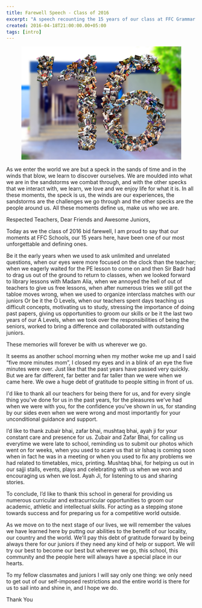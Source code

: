 ```yaml
---
title: Farewell Speech - Class of 2016
excerpt: "A speech recounting the 15 years of our class at FFC Grammar School Mirpur Mathelo and thanking those who made it special."
created: 2016-04-18T21:00:00.00+05:00
tags: [intro]
---
```


<figure class="small">
	<a href="/"><img src="/images/Class of 2016.jpg"></a>
</figure>

As we enter the world we are but a speck in the sands of time and in the winds that blow, we learn to discover ourselves. We are moulded into what we are in the sandstorms we combat through, and with the other specks that we interact with, we learn, we love and we enjoy life for what it is. In all these moments, the speck is us, the winds are our experiences, the sandstorms are the challenges we go through and the other specks are the people around us.
All these moments define us, make us who we are.


Respected Teachers, Dear Friends and Awesome Juniors,


Today as we the class of 2016 bid farewell, I am proud to say that our moments at FFC Schools, our 15 years here, have been one of our most unforgettable and defining ones.


Be it the early years when we used to ask unlimited and unrelated questions, when our eyes were more focused on the clock than the teacher; when we eagerly waited for the PE lesson to come on and then Sir Badr had to drag us out of the ground to return to classes, when we looked forward to library lessons with Madam Alia, when we annoyed the hell of out of teachers to give us free lessons, when after numerous tries we still got the tabloe moves wrong, when we used to organize interclass matches with our juniors Or be it the O Levels, when our teachers spent days teaching us difficult concepts, motivating us to study, stressing the importance of doing past papers, giving us opportunities to groom our skills or be it the last two years of our A Levels, when we took over the responsibilities of being the seniors, worked to bring a difference and collaborated with outstanding juniors.


These memories will forever be with us wherever we go.


It seems as another school morning when my mother woke me up and I said “five more minutes mom”, I closed my eyes and in a blink of an eye the five minutes were over. Just like that the past years have passed very quickly. But we are far different, far better and far taller than we were when we came here. We owe a huge debt of gratitude to people sitting in front of us.


I'd like to thank all our teachers for being there for us, and for every single thing you've done for us in the past years, for the pleasures we've had when we were with you, for the confidence you've shown in us, for standing by our sides even when we were wrong and most importantly for your unconditional guidance and support.


I’d like to thank zubair bhai, zafar bhai, mushtaq bhai, ayah ji for your constant care and presence for us. Zubair and Zafar Bhai, for calling us everytime we were late to school, reminding us to submit our photos which went on for weeks, when you used to scare us that sir Ishaq is coming soon when in fact he was in a meeting or when you used to fix any problems we had related to timetables, mics, printing. Mushtaq bhai, for helping us out in our sajji stalls, events, plays and celebrating with us when we won and encouraging us when we lost. Ayah Ji, for listening to us and sharing stories.

To conclude, I’d like to thank this school in general for providing us numerous curricular and extracurricular opportunities to groom our academic, athletic and intellectual skills. For acting as a stepping stone towards success and for preparing us for a competitive world outside.


As we move on to the next stage of our lives, we will remember the values we have learned here by puttng our abilities to the benefit of our locality, our country and the world. We'll pay this debt of gratitude forward by being always there for our juniors if they need any kind of help or support. We will try our best to become our best but wherever we go, this school, this community and the people here will always have a special place in our hearts.


To my fellow classmates and juniors I will say only one thing: we only need to get out of our self-imposed restrictions and the entire world is there for us to sail into and shine in, and I hope we do.


Thank You
 
